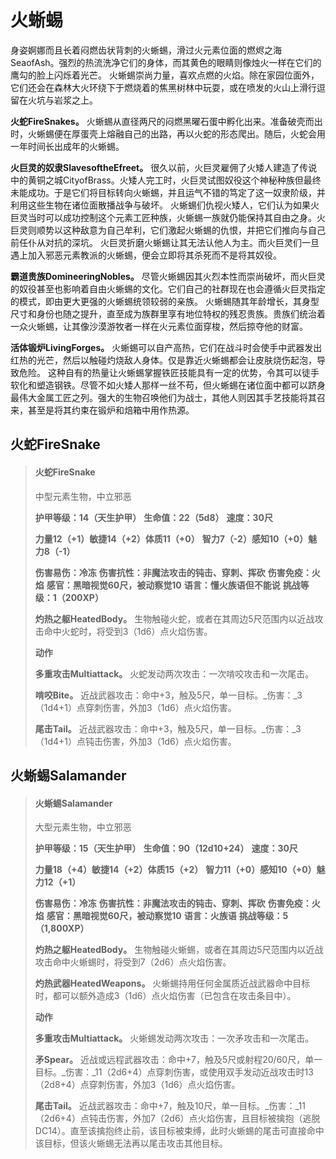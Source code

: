 # 火蜥蜴

身姿婀娜而且长着闷燃齿状背刺的火蜥蜴，滑过火元素位面的燃烬之海SeaofAsh。强烈的热流洗净它们的身体，而其黄色的眼睛则像烛火一样在它们的鹰勾的脸上闪烁着光芒。 火蜥蜴崇尚力量，喜欢点燃的火焰。除在家园位面外，它们还会在森林大火环绕下于燃烧着的焦黑树林中玩耍，或在喷发的火山上滑行逗留在火坑与岩浆之上。

**火蛇FireSnakes。** 火蜥蜴从直径两尺的闷燃黑曜石蛋中孵化出来。准备破壳而出时，火蜥蜴便在厚蛋壳上熔融自己的出路，再以火蛇的形态爬出。随后，火蛇会用一年时间长出成年的火蜥蜴。

**火巨灵的奴隶SlavesoftheEfreet。** 很久以前，火巨灵雇佣了火矮人建造了传说中的黄铜之城CityofBrass。火矮人完工时，火巨灵试图奴役这个神秘种族但最终未能成功。于是它们将目标转向火蜥蜴，并且运气不错的笃定了这一奴隶阶级，并利用这些生物在诸位面散播战争与破坏。 火蜥蜴们仇视火矮人，它们认为如果火巨灵当时可以成功控制这个元素工匠种族，火蜥蜴一族就仍能保持其自由之身。火巨灵则顺势以这种敌意为自己牟利，它们激起火蜥蜴的仇恨，并把它们推向与自己前任仆从对抗的深坑。 火巨灵折磨火蜥蜴让其无法认他人为主。而火巨灵们一旦遇上加入邪恶元素教派的火蜥蜴，便会立即将其杀死而不是将其奴役。

**霸道贵族DomineeringNobles。** 尽管火蜥蜴因其火烈本性而崇尚破坏，而火巨灵的奴役甚至也影响着自由火蜥蜴的文化。它们自己的社群现在也会遵循火巨灵指定的模式，即由更大更强的火蜥蜴统领较弱的亲族。 火蜥蜴随其年龄增长，其身型尺寸和身份也随之提升，直至成为族群里享有地位特权的残忍贵族。贵族们统治着一众火蜥蜴，让其像沙漠游牧者一样在火元素位面穿梭，然后掠夺他的财富。

**活体锻炉LivingForges。** 火蜥蜴可以自产高热，它们在战斗时会使手中武器发出红热的光芒，然后以触碰灼烧敌人身体。仅是靠近火蜥蜴都会让皮肤烧伤起泡，导致危险。 这种自有的热量让火蜥蜴掌握铁匠技能具有一定的优势，令其可以徒手软化和塑造钢铁。尽管不如火矮人那样一丝不苟，但火蜥蜴在诸位面中都可以跻身最伟大金属工匠之列。强大的生物召唤他们为战士，其他人则因其手艺技能将其召来，甚至是将其约束在锻炉和焙箱中用作热源。

## 火蛇FireSnake

> #### 火蛇FireSnake
>
> 中型元素生物，中立邪恶
>
> **护甲等级：14（天生护甲）** **生命值：22（5d8）** **速度：30尺**
>
> **力量12（+1）敏捷14（+2）体质11（+0）** **智力7（-2）感知10（+0）魅力8（-1）**
>
> **伤害易伤：冷冻** **伤害抗性：非魔法攻击的钝击、穿刺、挥砍** **伤害免疫：火焰** **感官：黑暗视觉60尺，被动察觉10** **语言：懂火族语但不能说** **挑战等级：1（200XP）**
>
> **灼热之躯HeatedBody。** 生物触碰火蛇，或者在其周边5尺范围内以近战攻击命中火蛇时，将受到3（1d6）点火焰伤害。
>
> **动作**
>
> **多重攻击Multiattack。** 火蛇发动两次攻击：一次啃咬攻击和一次尾击。
>
> **啃咬Bite。** 近战武器攻击：命中+3，触及5尺，单一目标。\_伤害：\_3（1d4+1）点穿刺伤害，外加3（1d6）点火焰伤害。
>
> **尾击Tail。** 近战武器攻击：命中+3，触及5尺，单一目标。\_伤害：\_3（1d4+1）点钝击伤害，外加3（1d6）点火焰伤害。

## 火蜥蜴Salamander

> #### 火蜥蜴Salamander
>
> 大型元素生物，中立邪恶
>
> **护甲等级：15（天生护甲）** **生命值：90（12d10+24）** **速度：30尺**
>
> **力量18（+4）敏捷14（+2）体质15（+2）** **智力11（+0）感知10（+0）魅力12（+1）**
>
> **伤害易伤：冷冻** **伤害抗性：非魔法攻击的钝击、穿刺、挥砍** **伤害免疫：火焰** **感官：黑暗视觉60尺，被动察觉10** **语言：火族语** **挑战等级：5（1,800XP）**
>
> **灼热之躯HeatedBody。** 生物触碰火蜥蜴，或者在其周边5尺范围内以近战攻击命中火蜥蜴时，将受到7（2d6）点火焰伤害。
>
> **灼热武器HeatedWeapons。** 火蜥蜴持用任何金属质近战武器命中目标时，都可以额外造成3（1d6）点火焰伤害（已包含在攻击条目中）。
>
> **动作**
>
> **多重攻击Multiattack。** 火蜥蜴发动两次攻击：一次矛攻击和一次尾击。
>
> **矛Spear。** 近战或远程武器攻击：命中+7，触及5尺或射程20/60尺，单一目标。\_伤害：\_11（2d6+4）点穿刺伤害，或使用双手发动近战攻击时13（2d8+4）点穿刺伤害，外加3（1d6）点火焰伤害。
>
> **尾击Tail。** 近战武器攻击：命中+7，触及10尺，单一目标。\_伤害：\_11（2d6+4）点钝击伤害，外加7（2d6）点火焰伤害，且目标被擒抱（逃脱DC14）。直至该擒抱终止前，该目标被束缚，此时火蜥蜴的尾击可直接命中该目标，但该火蜥蜴无法再以尾击攻击其他目标。
